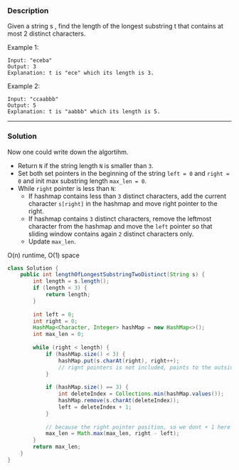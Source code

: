 ### **Description** ###
Given a string s , find the length of the longest substring t  that contains at most 2 distinct characters.

Example 1:
```
Input: "eceba"
Output: 3
Explanation: t is "ece" which its length is 3.
```
Example 2:
```
Input: "ccaabbb"
Output: 5
Explanation: t is "aabbb" which its length is 5.
```
---
### **Solution** ###

Now one could write down the algortihm.

* Return `N` if the string length `N` is smaller than `3`.
* Set both set pointers in the beginning of the string `left = 0` and `right = 0` and init max substring length `max_len = 0`.
* While `right` pointer is less than `N`:
    * If hashmap contains less than `3` distinct characters, add the current character `s[right]` in the hashmap and move right pointer to the right.
    * If hashmap contains `3` distinct characters, remove the leftmost character from the hashmap and move the `left` pointer so that sliding window contains again `2` distinct characters only.
    * Update `max_len`.

O(n) runtime, O(1) space
```java
class Solution {
    public int lengthOfLongestSubstringTwoDistinct(String s) {
        int length = s.length();
        if (length < 3) {
            return length;
        }
        
        int left = 0;
        int right = 0;
        HashMap<Character, Integer> hashMap = new HashMap<>();
        int max_len = 0;
        
        while (right < length) {
            if (hashMap.size() < 3) {
                hashMap.put(s.charAt(right), right++);
                // rignt pointers is not included, points to the outside one
            }
                
            if (hashMap.size() == 3) {
                int deleteIndex = Collections.min(hashMap.values());
                hashMap.remove(s.charAt(deleteIndex));
                left = deleteIndex + 1;
            }
            
            // because the right pointer position, so we dont + 1 here
            max_len = Math.max(max_len, right - left);
        }
        return max_len;
    }
}
```